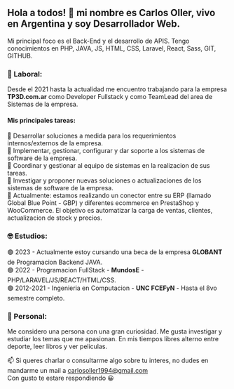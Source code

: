 ## Hola a todos! 👋 mi nombre es Carlos Oller, vivo en Argentina y soy Desarrollador Web.  

Mi principal foco es el Back-End y el desarrollo de APIS. Tengo conocimientos en PHP, JAVA, JS, HTML, CSS, Laravel, React, Sass, GIT, GITHUB.

### 🔨 Laboral:  
Desde el 2021 hasta la actualidad me encuentro trabajando para la empresa **TP3D.com.ar** como Developer Fullstack y como TeamLead del area de Sistemas de la empresa.
#### Mis principales tareas:
🔵 Desarrollar soluciones a medida para los requerimientos internos/externos de la empresa.  
🔵 Implementar, gestionar, configurar y dar soporte a los sistemas de software de la empresa.  
🔵 Coordinar y gestionar al equipo de sistemas en la realizacion de sus tareas.  
🔵 Investigar y proponer nuevas soluciones o actualizaciones de los sistemas de software de la empresa.  
🔵 Actualmente: estamos realizando un conector entre su ERP (llamado Global Blue Point - GBP) y diferentes ecommerce en PrestaShop y WooCommerce. El objetivo es automatizar la carga de ventas, clientes, actualizacion de stock y precios.  

### 🤓 Estudios:  
🟢 2023 - Actualmente estoy cursando una beca de la empresa **GLOBANT** de Programacion Backend JAVA.  
🟢 2022 - Programacion FullStack - **MundosE** - PHP/LARAVEL/JS/REACT/HTML/CSS.  
🟢 2012-2021 - Ingenieria en Computacion - **UNC FCEFyN** - Hasta el 8vo semestre completo.  

### 🌱 Personal:  
Me considero una persona con una gran curiosidad. Me gusta investigar y estudiar los temas que me apasionan. En mis tiempos libres alterno entre deporte, leer libros y ver peliculas.  

📫 Si queres charlar o consultarme algo sobre tu interes, no dudes en mandarme un mail a carlosoller1994@gmail.com  
Con gusto te estare respondiendo 😀





<!--
**cdoller/cdoller** is a ✨ _special_ ✨ repository because its `README.md` (this file) appears on your GitHub profile.

Here are some ideas to get you started:

[![Anurag's GitHub stats](https://github-readme-stats.vercel.app/api?username=cdoller&count_private=true&show_icons=true&theme=tokyonight)](https://github.com/anuraghazra/github-readme-stats)

[![Top Langs](https://github-readme-stats.vercel.app/api/top-langs/?username=cdoller&layout=compact&count_private=true)](https://github.com/anuraghazra/github-readme-stats)

- 🔭 I’m currently working on ...
- 🌱 I’m currently learning ...
- 👯 I’m looking to collaborate on ...
- 🤔 I’m looking for help with ...
- 💬 Ask me about ...
- 📫 How to reach me: ...
- 😄 Pronouns: ...
- ⚡ Fun fact: ...
-->
